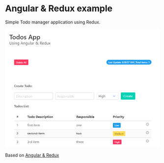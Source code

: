 # Angular & Redux example

Simple Todo manager application using Redux.

![](AngularReduxApp.png)

Based on [Angular & Redux](https://codingthesmartway.com/angular-redux/)

